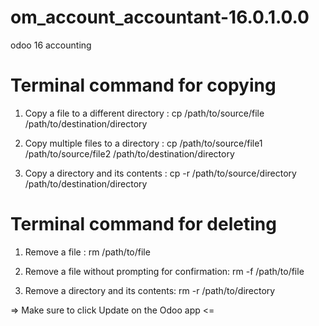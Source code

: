 # om_account_accountant-16.0.1.0.0
  odoo 16 accounting

# Terminal command for copying

  1. Copy a file to a different directory :
     cp /path/to/source/file /path/to/destination/directory

  2. Copy multiple files to a directory :
     cp /path/to/source/file1 /path/to/source/file2 /path/to/destination/directory

  3. Copy a directory and its contents :
     cp -r /path/to/source/directory /path/to/destination/directory

# Terminal command for deleting
  1. Remove a file :
     rm /path/to/file

  2. Remove a file without prompting for confirmation:
     rm -f /path/to/file

  3. Remove a directory and its contents:
     rm -r /path/to/directory


=> Make sure to click Update on the Odoo app <=
